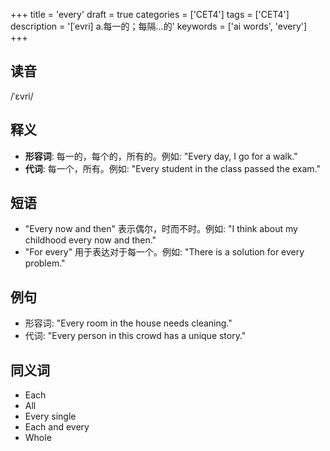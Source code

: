 +++
title = 'every'
draft = true
categories = ['CET4']
tags = ['CET4']
description = '[ˈevri] a.每一的；每隔…的'
keywords = ['ai words', 'every']
+++

## 读音
/ˈɛvri/

## 释义
- **形容词**: 每一的，每个的，所有的。例如: "Every day, I go for a walk."
- **代词**: 每一个，所有。例如: "Every student in the class passed the exam."

## 短语
- "Every now and then" 表示偶尔，时而不时。例如: "I think about my childhood every now and then."
- "For every" 用于表达对于每一个。例如: "There is a solution for every problem."

## 例句
- 形容词: "Every room in the house needs cleaning."
- 代词: "Every person in this crowd has a unique story."

## 同义词
- Each
- All
- Every single
- Each and every
- Whole
